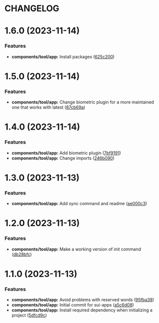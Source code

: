 # CHANGELOG

# 1.6.0 (2023-11-14)


### Features

* **components/tool/app:** Install packages ([625c200](https://github.com/SUI-Components/adevinta-spain-components/commit/625c200db4a761c1b1be2115d7f8de8004df596c))



# 1.5.0 (2023-11-14)


### Features

* **components/tool/app:** Change biometric plugin for a more maintained one that works with latest ([87cb69a](https://github.com/SUI-Components/adevinta-spain-components/commit/87cb69abc0edad475a8085d0651ec0afd53ab6d0))



# 1.4.0 (2023-11-14)


### Features

* **components/tool/app:** Add biometric plugin ([7bf9191](https://github.com/SUI-Components/adevinta-spain-components/commit/7bf919176051e8d49be09f7f2fcab58390e4b7d1))
* **components/tool/app:** Change imports ([246b090](https://github.com/SUI-Components/adevinta-spain-components/commit/246b0905c9775ff3e9729f21aee245cf270159b2))



# 1.3.0 (2023-11-13)


### Features

* **components/tool/app:** Add sync command and readme ([ae000c3](https://github.com/SUI-Components/adevinta-spain-components/commit/ae000c34a9bc843beb2452480a6162b84c0d99c4))



# 1.2.0 (2023-11-13)


### Features

* **components/tool/app:** Make a working version of init command ([db28bfc](https://github.com/SUI-Components/adevinta-spain-components/commit/db28bfcf153361ba57c37ea39b13e95af357ee4e))



# 1.1.0 (2023-11-13)


### Features

* **components/tool/app:** Avoid problems with reserved words ([95fba38](https://github.com/SUI-Components/adevinta-spain-components/commit/95fba3891161d2333e47752e82f25ef0af7b2d37))
* **components/tool/app:** Initial commit for sui-apps ([a5c6d08](https://github.com/SUI-Components/adevinta-spain-components/commit/a5c6d0860cc4a67f8cefbe864cd1185988228733))
* **components/tool/app:** Install required dependency when initializing a project ([5dfcd9c](https://github.com/SUI-Components/adevinta-spain-components/commit/5dfcd9cf0e94fc785335d81a3cd358ed6bf9241e))



